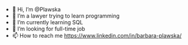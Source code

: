 - 👋 Hi, I’m @Plawska
- 👀 I’m a lawyer trying to learn programming
- 🌱 I’m currently learning SQL
- 💞️ I’m looking for full-time job
- 📫 How to reach me https://www.linkedin.com/in/barbara-plawska/

<!---
Plawska/Plawska is a ✨ special ✨ repository because its `README.md` (this file) appears on your GitHub profile.
You can click the Preview link to take a look at your changes.
--->
